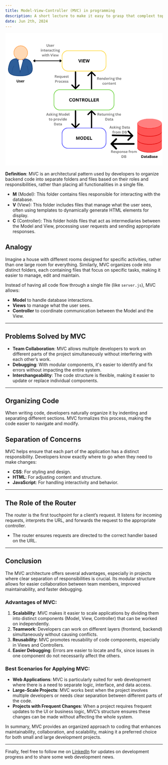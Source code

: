 ```yaml
---
title: Model-View-Controller (MVC) in programming
description: A short lecture to make it easy to grasp that complext topic
date: Jun 2th, 2024
---
```



![MVC](../../../public/assets/images/posts/mvc.png)

**Definition**: MVC is an architectural pattern used by developers to organize backend code into separate folders and files based on their roles and responsibilities, rather than placing all functionalities in a single file.

- **M** (Model): This folder contains files responsible for interacting with the database.
- **V** (View): This folder includes files that manage what the user sees, often using templates to dynamically generate HTML elements for display.
- **C** (Controller): This folder holds files that act as intermediaries between the Model and View, processing user requests and sending appropriate responses.

## Analogy

Imagine a house with different rooms designed for specific activities, rather than one large room for everything. Similarly, MVC organizes code into distinct folders, each containing files that focus on specific tasks, making it easier to manage, edit and maintain.

Instead of having all code flow through a single file (like `server.js`), MVC allows:

- **Model** to handle database interactions.
- **Views** to manage what the user sees.
- **Controller** to coordinate communication between the Model and the View.

---

## Problems Solved by MVC

- **Team Collaboration**: MVC allows multiple developers to work on different parts of the project simultaneously without interfering with each other’s work.
- **Debugging**: With modular components, it's easier to identify and fix errors without impacting the entire system.
- **Interchangeability**: The code structure is flexible, making it easier to update or replace individual components.

---

## Organizing Code

When writing code, developers naturally organize it by indenting and separating different sections. MVC formalizes this process, making the code easier to navigate and modify.

## Separation of Concerns

MVC helps ensure that each part of the application has a distinct responsibility. Developers know exactly where to go when they need to make changes:

- **CSS**: For styling and design.
- **HTML**: For adjusting content and structure.
- **JavaScript**: For handling interactivity and behavior.

---

## The Role of the Router

The router is the first touchpoint for a client’s request. It listens for incoming requests, interprets the URL, and forwards the request to the appropriate controller.

- The router ensures requests are directed to the correct handler based on the URL.


---

## Conclusion

The MVC architecture offers several advantages, especially in projects where clear separation of responsibilities is crucial. Its modular structure allows for easier collaboration between team members, improved maintainability, and faster debugging. 

### Advantages of MVC:

1. **Scalability**: MVC makes it easier to scale applications by dividing them into distinct components (Model, View, Controller) that can be worked on independently.
2. **Teamwork**: Developers can work on different layers (frontend, backend) simultaneously without causing conflicts.
3. **Reusability**: MVC promotes reusability of code components, especially in Views and Controllers.
4. **Easier Debugging**: Errors are easier to locate and fix, since issues in one component do not necessarily affect the others.

### Best Scenarios for Applying MVC:

- **Web Applications**: MVC is particularly suited for web development where there is a need to separate logic, interface, and data access.
- **Large-Scale Projects**: MVC works best when the project involves multiple developers or needs clear separation between different parts of the code.
- **Projects with Frequent Changes**: When a project requires frequent updates to the UI or business logic, MVC’s structure ensures these changes can be made without affecting the whole system.

In summary, MVC provides an organized approach to coding that enhances maintainability, collaboration, and scalability, making it a preferred choice for both small and large development projects.



---

Finally, feel free to follow me on [LinkedIn](https://www.linkedin.com/in/adel-abdulazeem/) for updates on development progress and to share some web development news.
